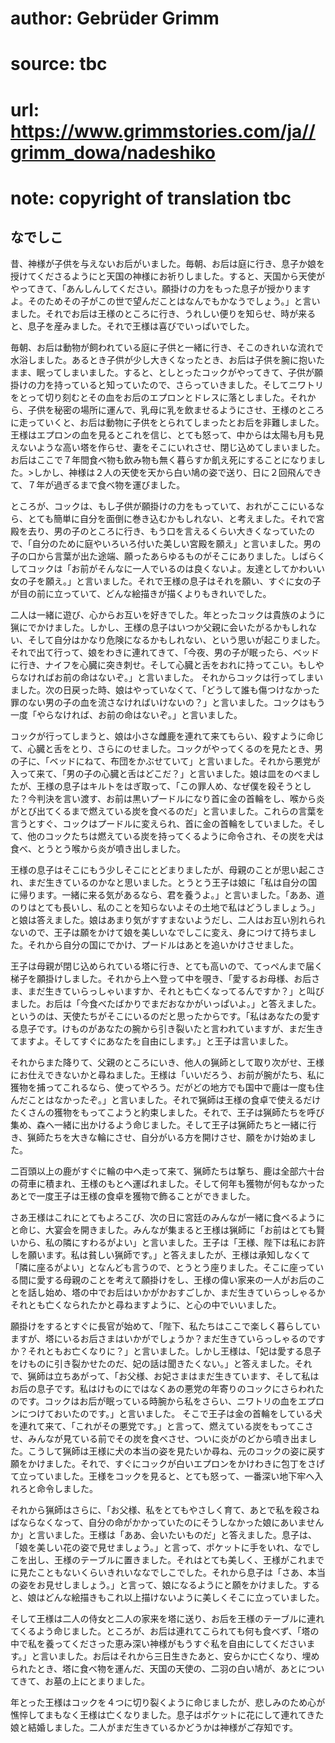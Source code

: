 # author: Gebrüder Grimm
# source: tbc
# url: https://www.grimmstories.com/ja//grimm_dowa/nadeshiko
# note: copyright of translation tbc

## なでしこ 

昔、神様が子供を与えないお后がいました。毎朝、お后は庭に行き、息子か娘を授けてくださるようにと天国の神様にお祈りしました。すると、天国から天使がやってきて、「あんしんしてください。願掛けの力をもった息子が授かりますよ。そのためその子がこの世で望んだことはなんでもかなうでしょう。」と言いました。それでお后は王様のところに行き、うれしい便りを知らせ、時が来ると、息子を産みました。それで王様は喜びでいっぱいでした。

毎朝、お后は動物が飼われている庭に子供と一緒に行き、そこのきれいな流れで水浴しました。あるとき子供が少し大きくなったとき、お后は子供を腕に抱いたまま、眠ってしまいました。すると、としとったコックがやってきて、子供が願掛けの力を持っていると知っていたので、さらっていきました。そしてニワトリをとって切り刻むとその血をお后のエプロンとドレスに落としました。それから、子供を秘密の場所に運んで、乳母に乳を飲ませるようにさせ、王様のところに走っていくと、お后は動物に子供をとられてしまったとお后を非難しました。王様はエプロンの血を見るとこれを信じ、とても怒って、中からは太陽も月も見えないような高い塔を作らせ、妻をそこにいれさせ、閉じ込めてしまいました。お后はここで７年間食べ物も飲み物も無く暮らすか飢え死にすることになりました。>しかし、神様は２人の天使を天から白い鳩の姿で送り、日に２回飛んできて、７年が過ぎるまで食べ物を運びました。

ところが、コックは、もし子供が願掛けの力をもっていて、おれがここにいるなら、とても簡単に自分を面倒に巻き込むかもしれない、と考えました。それで宮殿を去り、男の子のところに行き、もう口を言えるくらい大きくなっていたので、「自分のために庭やいろいろ付いた美しい宮殿を願え」と言いました。男の子の口から言葉が出た途端、願ったあらゆるものがそこにありました。しばらくしてコックは「お前がそんなに一人でいるのは良くないよ。友達としてかわいい女の子を願え。」と言いました。それで王様の息子はそれを願い、すぐに女の子が目の前に立っていて、どんな絵描きが描くよりもきれいでした。

二人は一緒に遊び、心からお互いを好きでした。年とったコックは貴族のように猟にでかけました。しかし、王様の息子はいつか父親に会いたがるかもしれない、そして自分はかなり危険になるかもしれない、という思いが起こりました。それで出て行って、娘をわきに連れてきて、「今夜、男の子が眠ったら、ベッドに行き、ナイフを心臓に突き刺せ。そして心臓と舌をおれに持ってこい。もしやらなければお前の命はないぞ。」と言いました。
それからコックは行ってしまいました。次の日戻った時、娘はやっていなくて、「どうして誰も傷つけなかった罪のない男の子の血を流さなければいけないの？」と言いました。コックはもう一度「やらなければ、お前の命はないぞ。」と言いました。

コックが行ってしまうと、娘は小さな雌鹿を連れて来てもらい、殺すように命じて、心臓と舌をとり、さらにのせました。コックがやってくるのを見たとき、男の子に、「ベッドにねて、布団をかぶせていて」と言いました。それから悪党が入って来て、「男の子の心臓と舌はどこだ？」と言いました。娘は皿をのべましたが、王様の息子はキルトをはぎ取って、「この罪人め、なぜ僕を殺そうとした？今判決を言い渡す、お前は黒いプードルになり首に金の首輪をし、喉から炎がとび出てくるまで燃えている炭を食べるのだ」と言いました。これらの言葉を言うとすぐ、コックはプードルに変えられ、首に金の首輪をしていました。そして、他のコックたちは燃えている炭を持ってくるように命令され、その炭を犬は食べ、とうとう喉から炎が噴き出しました。

王様の息子はそこにもう少しそこにとどまりましたが、母親のことが思い起こされ、まだ生きているのかなと思いました。とうとう王子は娘に「私は自分の国に帰ります。一緒に来る気があるなら、君を養うよ。」と言いました。「ああ、道のりはとても長いし、私のことを知らないよその土地で私はどうしましょう。」と娘は答えました。娘はあまり気がすすまないようだし、二人はお互い別れられないので、王子は願をかけて娘を美しいなでしこに変え、身につけて持ちました。それから自分の国にでかけ、プードルはあとを追いかけさせました。

王子は母親が閉じ込められている塔に行き、とても高いので、てっぺんまで届く梯子を願掛けしました。それから上へ登って中を覗き、「愛するお母様、お后さま、まだ生きていらっしゃいますか、それとも亡くなってるんですか？」と叫びました。お后は「今食べたばかりでまだおなかがいっぱいよ。」と答えました。というのは、天使たちがそこにいるのだと思ったからです。「私はあなたの愛する息子です。けものがあなたの腕から引き裂いたと言われていますが、まだ生きてますよ。そしてすぐにあなたを自由にします。」と王子は言いました。

それからまた降りて、父親のところにいき、他人の猟師として取り次がせ、王様にお仕えできないかと尋ねました。王様は「いいだろう、お前が腕がたち、私に獲物を捕ってこれるなら、使ってやろう。だがどの地方でも国中で鹿は一度も住んだことはなかったぞ。」と言いました。それで猟師は王様の食卓で使えるだけたくさんの獲物をもってこようと約束しました。それで、王子は猟師たちを呼び集め、森へ一緒に出かけるよう命じました。そして王子は猟師たちと一緒に行き、猟師たちを大きな輪にさせ、自分がいる方を開けさせ、願をかけ始めました。

二百頭以上の鹿がすぐに輪の中へ走って来て、猟師たちは撃ち、鹿は全部六十台の荷車に積まれ、王様のもとへ運ばれました。そして何年も獲物が何もなかったあとで一度王子は王様の食卓を獲物で飾ることができました。

さあ王様はこれにとてもよろこび、次の日に宮廷のみんなが一緒に食べるようにと命じ、大宴会を開きました。みんなが集まると王様は猟師に「お前はとても賢いから、私の隣にすわるがよい」と言いました。王子は「王様、陛下は私にお許しを願います。私は貧しい猟師です。」と答えましたが、王様は承知しなくて「隣に座るがよい」となんども言うので、とうとう座りました。そこに座っている間に愛する母親のことを考えて願掛けをし、王様の偉い家来の一人がお后のことを話し始め、塔の中でお后はいかがかおすごしか、まだ生きていらっしゃるかそれとも亡くなられたかと尋ねますように、と心の中でいいました。

願掛けをするとすぐに長官が始めて、「陛下、私たちはここで楽しく暮らしていますが、塔にいるお后さまはいかがでしょうか？まだ生きていらっしゃるのですか？それともお亡くなりに？」と言いました。しかし王様は、「妃は愛する息子をけものに引き裂かせたのだ、妃の話は聞きたくない。」と答えました。それで、猟師は立ちあがって、「お父様、お妃さまはまだ生きています、そして私はお后の息子です。私はけものにではなくあの悪党の年寄りのコックにさらわれたのです。コックはお后が眠っている時腕から私をさらい、ニワトリの血をエプロンにつけておいたのです。」と言いました。
そこで王子は金の首輪をしている犬を連れて来て、「これがその悪党です。」と言って、燃えている炭をもってこさせ、みんなが見ている前でその炭を食べさせ、ついに炎がのどから噴き出ました。こうして猟師は王様に犬の本当の姿を見たいか尋ね、元のコックの姿に戻す願をかけました。それで、すぐにコックが白いエプロンをかけわきに包丁をさげて立っていました。王様をコックを見ると、とても怒って、一番深い地下牢へ入れろと命令しました。

それから猟師はさらに、「お父様、私をとてもやさしく育て、あとで私を殺さねばならなくなって、自分の命がかかっていたのにそうしなかった娘にあいませんか」と言いました。王様は「ああ、会いたいものだ」と答えました。息子は、「娘を美しい花の姿で見せましょう。」と言って、ポケットに手をいれ、なでしこを出し、王様のテーブルに置きました。それはとても美しく、王様がこれまでに見たこともないくらいきれいななでしこでした。それから息子は「さあ、本当の姿をお見せしましょう。」と言って、娘になるようにと願をかけました。すると、娘はどんな絵描きもこれ以上描けないように美しくそこに立っていました。

そして王様は二人の侍女と二人の家来を塔に送り、お后を王様のテーブルに連れてくるよう命じました。ところが、お后は連れてこられても何も食べず、「塔の中で私を養ってくださった恵み深い神様がもうすぐ私を自由にしてくださいます。」と言いました。お后はそれから三日生きたあと、安らかに亡くなり、埋められたとき、塔に食べ物を運んだ、天国の天使の、二羽の白い鳩が、あとについてきて、お墓の上にとまりました。

年とった王様はコックを４つに切り裂くように命じましたが、悲しみのため心が憔悴してまもなく王様は亡くなりました。息子はポケットに花にして連れてきた娘と結婚しました。二人がまだ生きているかどうかは神様がご存知です。
